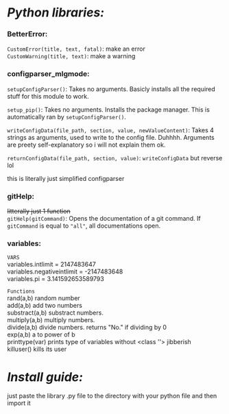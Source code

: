# _Python libraries:_
### BetterError:
`CustomError(title, text, fatal)`: make an error  
`CustomWarning(title, text)`: make a warning
### configparser_mlgmode:

`setupConfigParser()`: Takes no arguments. Basicly installs all the required stuff for this module to work.

`setup_pip()`: Takes no arguments. Installs the package manager. This is automatically ran by `setupConfigParser()`.

`writeConfigData(file_path, section, value, newValueContent)`: Takes 4 strings as arguments, used to write to the config file. Duhhhh. Arguments are preety self-explanatory so i will not explain them ok.

`returnConfigData(file_path, section, value)`: `writeConfigData` but reverse lol

this is literally just simplified configparser

### gitHelp:
~~litterally just 1 function~~  
`gitHelp(gitCommand)`: Opens the documentation of a git command. If `gitCommand` is equal to `"all"`, all documentations open.

### variables:
`VARS`  
variables.intlimit = 2147483647  
variables.negativeintlimit = -2147483648  
variables.pi = 3.141592653589793  

`Functions`  
rand(a,b)                       random number  
add(a,b)                        add two numbers  
substract(a,b)                  substract numbers.  
multiply(a,b)                   multiply numbers.  
divide(a,b)                     divide numbers.      returns "No." if dividing by 0  
exp(a,b)                        a to power of b  
printtype(var)                  prints type of variables without <class ''> jibberish  
killuser()                      kills its user  

# _Install guide:_  
just paste the library .py file to the directory with your python file and then import it  
